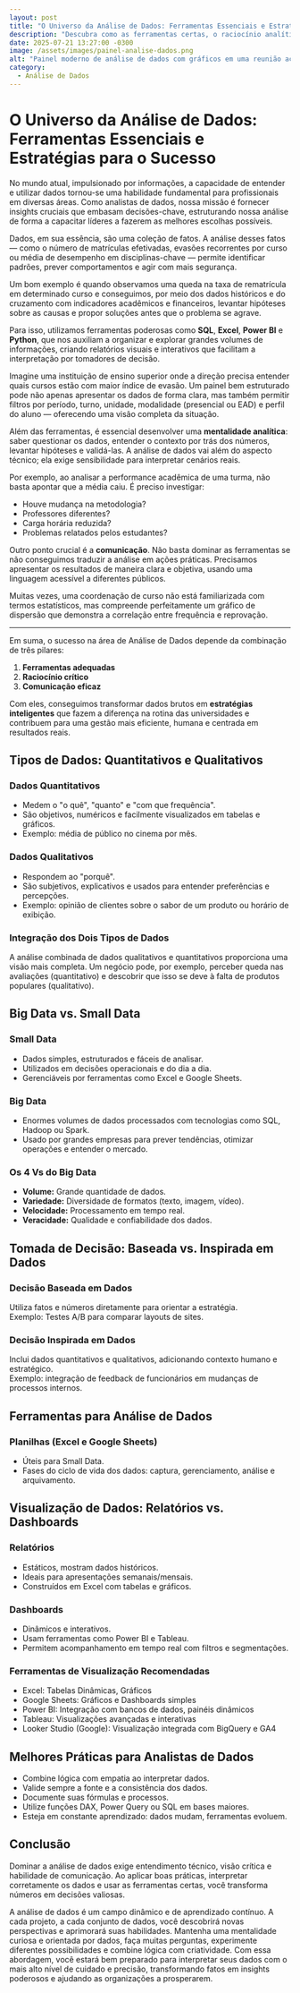 ```yaml
---
layout: post
title: "O Universo da Análise de Dados: Ferramentas Essenciais e Estratégias para o Sucesso"
description: "Descubra como as ferramentas certas, o raciocínio analítico e a comunicação eficaz transformam dados brutos em decisões estratégicas no contexto da educação superior."
date: 2025-07-21 13:27:00 -0300
image: /assets/images/painel-analise-dados.png
alt: "Painel moderno de análise de dados com gráficos em uma reunião acadêmica, mostrando professores e gestores universitários analisando informações."
category:
  - Análise de Dados
---
```


# O Universo da Análise de Dados: Ferramentas Essenciais e Estratégias para o Sucesso

No mundo atual, impulsionado por informações, a capacidade de entender e utilizar dados tornou-se uma habilidade fundamental para profissionais em diversas áreas. Como analistas de dados, nossa missão é fornecer insights cruciais que embasam decisões-chave, estruturando nossa análise de forma a capacitar líderes a fazerem as melhores escolhas possíveis.

Dados, em sua essência, são uma coleção de fatos. A análise desses fatos — como o número de matrículas efetivadas, evasões recorrentes por curso ou média de desempenho em disciplinas-chave — permite identificar padrões, prever comportamentos e agir com mais segurança. 

Um bom exemplo é quando observamos uma queda na taxa de rematrícula em determinado curso e conseguimos, por meio dos dados históricos e do cruzamento com indicadores acadêmicos e financeiros, levantar hipóteses sobre as causas e propor soluções antes que o problema se agrave.

Para isso, utilizamos ferramentas poderosas como **SQL**, **Excel**, **Power BI** e **Python**, que nos auxiliam a organizar e explorar grandes volumes de informações, criando relatórios visuais e interativos que facilitam a interpretação por tomadores de decisão. 

Imagine uma instituição de ensino superior onde a direção precisa entender quais cursos estão com maior índice de evasão. Um painel bem estruturado pode não apenas apresentar os dados de forma clara, mas também permitir filtros por período, turno, unidade, modalidade (presencial ou EAD) e perfil do aluno — oferecendo uma visão completa da situação.

Além das ferramentas, é essencial desenvolver uma **mentalidade analítica**: saber questionar os dados, entender o contexto por trás dos números, levantar hipóteses e validá-las. A análise de dados vai além do aspecto técnico; ela exige sensibilidade para interpretar cenários reais.

Por exemplo, ao analisar a performance acadêmica de uma turma, não basta apontar que a média caiu. É preciso investigar:

- Houve mudança na metodologia?
- Professores diferentes?
- Carga horária reduzida?
- Problemas relatados pelos estudantes?

Outro ponto crucial é a **comunicação**. Não basta dominar as ferramentas se não conseguimos traduzir a análise em ações práticas. Precisamos apresentar os resultados de maneira clara e objetiva, usando uma linguagem acessível a diferentes públicos.

Muitas vezes, uma coordenação de curso não está familiarizada com termos estatísticos, mas compreende perfeitamente um gráfico de dispersão que demonstra a correlação entre frequência e reprovação.

---

Em suma, o sucesso na área de Análise de Dados depende da combinação de três pilares:

1. **Ferramentas adequadas**
2. **Raciocínio crítico**
3. **Comunicação eficaz**

Com eles, conseguimos transformar dados brutos em **estratégias inteligentes** que fazem a diferença na rotina das universidades e contribuem para uma gestão mais eficiente, humana e centrada em resultados reais.

## Tipos de Dados: Quantitativos e Qualitativos

### Dados Quantitativos

- Medem o "o quê", "quanto" e "com que frequência".
- São objetivos, numéricos e facilmente visualizados em tabelas e gráficos.
- Exemplo: média de público no cinema por mês.

### Dados Qualitativos

- Respondem ao "porquê".
- São subjetivos, explicativos e usados para entender preferências e percepções.
- Exemplo: opinião de clientes sobre o sabor de um produto ou horário de exibição.

### Integração dos Dois Tipos de Dados

A análise combinada de dados qualitativos e quantitativos proporciona uma visão mais completa. Um negócio pode, por exemplo, perceber queda nas avaliações (quantitativo) e descobrir que isso se deve à falta de produtos populares (qualitativo).

## Big Data vs. Small Data

### Small Data

- Dados simples, estruturados e fáceis de analisar.
- Utilizados em decisões operacionais e do dia a dia.
- Gerenciáveis por ferramentas como Excel e Google Sheets.

### Big Data

- Enormes volumes de dados processados com tecnologias como SQL, Hadoop ou Spark.
- Usado por grandes empresas para prever tendências, otimizar operações e entender o mercado.

### Os 4 Vs do Big Data

- **Volume:** Grande quantidade de dados.
- **Variedade:** Diversidade de formatos (texto, imagem, vídeo).
- **Velocidade:** Processamento em tempo real.
- **Veracidade:** Qualidade e confiabilidade dos dados.

## Tomada de Decisão: Baseada vs. Inspirada em Dados

### Decisão Baseada em Dados

Utiliza fatos e números diretamente para orientar a estratégia.  
Exemplo: Testes A/B para comparar layouts de sites.

### Decisão Inspirada em Dados

Inclui dados quantitativos e qualitativos, adicionando contexto humano e estratégico.  
Exemplo: integração de feedback de funcionários em mudanças de processos internos.

## Ferramentas para Análise de Dados

### Planilhas (Excel e Google Sheets)

- Úteis para Small Data.
- Fases do ciclo de vida dos dados: captura, gerenciamento, análise e arquivamento.

## Visualização de Dados: Relatórios vs. Dashboards

### Relatórios

- Estáticos, mostram dados históricos.
- Ideais para apresentações semanais/mensais.
- Construídos em Excel com tabelas e gráficos.

### Dashboards

- Dinâmicos e interativos.
- Usam ferramentas como Power BI e Tableau.
- Permitem acompanhamento em tempo real com filtros e segmentações.

### Ferramentas de Visualização Recomendadas

- Excel: Tabelas Dinâmicas, Gráficos
- Google Sheets: Gráficos e Dashboards simples
- Power BI: Integração com bancos de dados, painéis dinâmicos
- Tableau: Visualizações avançadas e interativas
- Looker Studio (Google): Visualização integrada com BigQuery e GA4

## Melhores Práticas para Analistas de Dados

- Combine lógica com empatia ao interpretar dados.
- Valide sempre a fonte e a consistência dos dados.
- Documente suas fórmulas e processos.
- Utilize funções DAX, Power Query ou SQL em bases maiores.
- Esteja em constante aprendizado: dados mudam, ferramentas evoluem.

## Conclusão

Dominar a análise de dados exige entendimento técnico, visão crítica e habilidade de comunicação. Ao aplicar boas práticas, interpretar corretamente os dados e usar as ferramentas certas, você transforma números em decisões valiosas.

A análise de dados é um campo dinâmico e de aprendizado contínuo. A cada projeto, a cada conjunto de dados, você descobrirá novas perspectivas e aprimorará suas habilidades. Mantenha uma mentalidade curiosa e orientada por dados, faça muitas perguntas, experimente diferentes possibilidades e combine lógica com criatividade. Com essa abordagem, você estará bem preparado para interpretar seus dados com o mais alto nível de cuidado e precisão, transformando fatos em insights poderosos e ajudando as organizações a prosperarem.